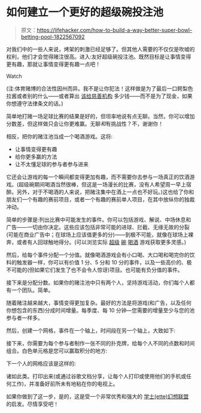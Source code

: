 # 如何建立一个更好的超级碗投注池

> 原文：<https://lifehacker.com/how-to-build-a-way-better-super-bowl-betting-pool-1822567092>

对我们中的一些人来说，烤架的刺激已经足够了。但其他人需要的不仅仅是吹嘘的权利，他们才会觉得赌注很高。进入:友好超级碗投注池。既然目标是让事情变得更有趣，那就让事情变得更有趣一点吧！

Watch

(注:体育赌博的合法性因州而异。我不是让你犯法！这样做是为了最后一口鳄梨色拉酱或者别的什么——或者算出 [该给慈善机构](https://lifehacker.com/donate-whenever-your-super-bowl-team-scores-1822509191) 多少钱——而不是为了现金，如果你想遵守法律条文的话。)

简单地打赌一场足球比赛的结果是好的，但坦率地说有点无聊。当然，你可以增加分数差，但这样做只会让你更难赢。无聊*和*有挑战性？不，谢谢你！

相反，把你的赌注池当成一个喝酒游戏。这将:

*   让事情变得更有趣
*   给你更多赢的方法
*   让不太懂足球的参与者参与进来

它还会让游戏的每一个瞬间都变得更加有趣，而不需要你去参与一场真正的饮酒游戏。(超级碗期间喝酒当然很棒，但这是一场漫长的比赛，没有人希望周一早上宿醉。另外，对于不喝酒的人来说，把赌注集中在酒上一点也不好玩。)这也给了你和朋友们一个有趣的赛前项目，或者一个有趣的赛前单人项目，在其中放纵你的独裁冲动。

简单的步骤是:列出比赛中可能发生的事件。你可以包括游戏、解说、中场休息和广告——一切由你决定。这些应该包括非常可能的进球、拦截、无缘无故的分裂(可能在商业广告中；在球场上应该值更多的分)——到极不可能，就像在球场上裸奔，或者有人回球触地得分。(可以浏览实际 [超级](https://fansided.com/2018/01/29/super-bowl-52-drinking-game-patriots-eagles/) [碗](http://awfulannouncing.com/nfl/awful-announcings-super-bowl-lii-drinking-game.html) [喝酒](http://drinkinggamezone.com/drinking-games/super-bowl-lii-2018/) 游戏获取更多灵感。)

然后，给每个事件分配一个分值。就像喝酒游戏会有小口喝、大口喝和喝完你的饮料的触发器一样，你可以有价值 1 分、5 分和 10 分的事件，以及一些高价的、极不可能的(但如果它们发生了也不会令人惊讶)项目。也可能有负分值的事件。

接下来是分配分数。如果你的赌注池中只有两个人，坚持游戏活动，你们每个人都有一个团队。简单。

随着赌注越来越大，事情变得更加复杂。最好的方法是将游戏(和广告，以及任何你想包含的东西)分成时间增量。每季度、每 10 分钟—您需要的增量至少与您的池参与者一样多。

然后，创建一个网格，事件在一个轴上，时间段在另一个轴上，大致如下:

接下来，你需要为每个参与者制作一张不同的扑克牌，给每个人不同的点数和时间组合。白色单元格是您可以赢取积分的地方:

下一个人的网格应该是这样的:

诸如此类。打印出来(或通过谷歌文档分享，让每个人打印或使用他们的手机或任何工作)，并准备好前所未有地粘在你的电视上。

如果你做到了这一步，是的，这是受一个非常优秀和强大的 [学士(ette)幻想联盟](https://therosereckoner.com/rules.php) 的启发。尽情享受吧！